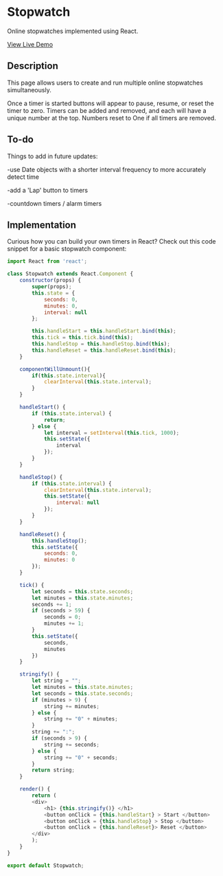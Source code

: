 # Stopwatch
Online stopwatches implemented using React.

[View Live Demo](https://natedonato.com/reactstopwatch)

## Description
This page allows users to create and run multiple online stopwatches simultaneously.

Once a timer is started buttons will appear to pause, resume, or reset the timer to zero.  Timers can be added and removed, and each will have a unique number at the top.  Numbers reset to One if all timers are removed.

## To-do
Things to add in future updates:

-use Date objects with a shorter interval frequency to more accurately detect time 

-add a 'Lap' button to timers

-countdown timers / alarm timers

## Implementation
Curious how you can build your own timers in React?  Check out this code snippet for a basic stopwatch component:

```javascript
import React from 'react';

class Stopwatch extends React.Component {
    constructor(props) {
        super(props);
        this.state = {
            seconds: 0,
            minutes: 0,
            interval: null
        };

        this.handleStart = this.handleStart.bind(this);
        this.tick = this.tick.bind(this);
        this.handleStop = this.handleStop.bind(this);
        this.handleReset = this.handleReset.bind(this);
    }

    componentWillUnmount(){
        if(this.state.interval){
            clearInterval(this.state.interval);
        }
    }

    handleStart() {
        if (this.state.interval) {
            return;
        } else {
            let interval = setInterval(this.tick, 1000);
            this.setState({
                interval
            });
        }
    }

    handleStop() {
        if (this.state.interval) {
            clearInterval(this.state.interval);
            this.setState({
                interval: null
            });
        }
    }

    handleReset() {
        this.handleStop();
        this.setState({
            seconds: 0,
            minutes: 0
        });
    }

    tick() {
        let seconds = this.state.seconds;
        let minutes = this.state.minutes;
        seconds += 1;
        if (seconds > 59) {
            seconds = 0;
            minutes += 1;
        }
        this.setState({
            seconds,
            minutes
        })
    }

    stringify() {
        let string = "";
        let minutes = this.state.minutes;
        let seconds = this.state.seconds;
        if (minutes > 9) {
            string += minutes;
        } else {
            string += "0" + minutes;
        }
        string += ":";
        if (seconds > 9) {
            string += seconds;
        } else {
            string += "0" + seconds;
        }
        return string;
    }

    render() {
        return ( 
        <div>
            <h1> {this.stringify()} </h1> 
            <button onClick = {this.handleStart} > Start </button> 
            <button onClick = {this.handleStop} > Stop </button> 
            <button onClick = {this.handleReset}> Reset </button> 
        </div>
        );
    }
}

export default Stopwatch;
```

